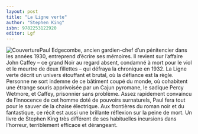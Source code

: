```yaml
---
layout: post
title: "La Ligne verte"
author: "Stephen King"
isbn: 9782253122920
editor: Lgf
---
```


![Couverture](/img/9782253122920.jpg)Paul Edgecombe, ancien gardien-chef d’un pénitencier dans les années 1930, entreprend d’écrire ses mémoires.
Il revient sur l’affaire John Caffey – ce grand Noir au regard absent, condamné à mort pour le viol et le meurtre de deux fillettes – qui défraya la chronique en 1932.
La Ligne verte décrit un univers étouffant et brutal, où la défiance est la règle. Personne ne sort indemne de ce bâtiment coupé du monde, où cohabitent une étrange souris apprivoisée par un Cajun pyromane, le sadique Percy Wetmore, et Caffey, prisonnier sans problème. Assez rapidement convaincu de l’innocence de cet homme doté de pouvoirs surnaturels, Paul fera tout pour le sauver de la chaise électrique.
Aux frontières du roman noir et du fantastique, ce récit est aussi une brillante réflexion sur la peine de mort. Un livre de Stephen King très différent de ses habituelles incursions dans l’horreur, terriblement efficace et dérangeant.